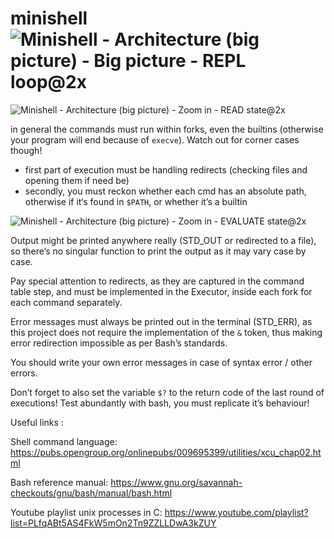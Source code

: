 # minishell![Minishell - Architecture (big picture) - Big picture - REPL loop@2x](https://user-images.githubusercontent.com/94463724/175309936-7f562987-e6d5-4eaa-b7d4-05131286ccfc.png)

![Minishell - Architecture (big picture) - Zoom in - READ state@2x](https://user-images.githubusercontent.com/94463724/175310045-f541001d-efe7-4cf2-a97b-86642f368e37.png)

in general the commands must run within forks, even the builtins (otherwise your program will end because of `execve`). Watch out for corner cases though!
- first part of execution must be handling redirects (checking files and opening them if need be)
- secondly, you must reckon whether each cmd has an absolute path, otherwise if it‘s found in `$PATH`, or whether it’s a builtin

![Minishell - Architecture (big picture) - Zoom in - EVALUATE state@2x](https://user-images.githubusercontent.com/94463724/175310141-ea96698c-104e-4273-b1ac-f762885807aa.png)

Output might be printed anywhere really (STD_OUT or redirected to a file), so there’s no singular function to print the output as it may vary case by case.

Pay special attention to redirects, as they are captured in the command table step, and must be implemented in the Executor, inside each fork for each command separately.

Error messages must always be printed out in the terminal (STD_ERR), as this project does not require the implementation of the `&` token, thus making error redirection impossible as per Bash’s standards.

You should write your own error messages in case of syntax error / other errors.

Don’t forget to also set the variable `$?` to the return code of the last round of executions! Test abundantly with bash, you must replicate it’s behaviour!


Useful links : 

Shell command language: https://pubs.opengroup.org/onlinepubs/009695399/utilities/xcu_chap02.html

Bash reference manual: https://www.gnu.org/savannah-checkouts/gnu/bash/manual/bash.html

Youtube playlist unix processes in C: https://www.youtube.com/playlist?list=PLfqABt5AS4FkW5mOn2Tn9ZZLLDwA3kZUY
